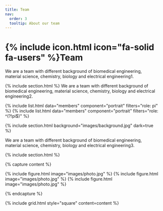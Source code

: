 ```yaml
---
title: Team
nav:
  order: 3
  tooltip: About our team
---
```


# {% include icon.html icon="fa-solid fa-users" %}Team

We are a team with different background of biomedical engineering, material science, chemistry, biology and electrical engineering1.

{% include section.html %}
We are a team with different background of biomedical engineering, material science, chemistry, biology and electrical engineering2.

{% include list.html data="members" component="portrait" filters="role: pi" %}
{% include list.html data="members" component="portrait" filters="role: ^(?!pi$)" %}

{% include section.html background="images/background.jpg" dark=true %}

We are a team with different background of biomedical engineering, material science, chemistry, biology and electrical engineering3.

{% include section.html %}

{% capture content %}

{% include figure.html image="images/photo.jpg" %}
{% include figure.html image="images/photo.jpg" %}
{% include figure.html image="images/photo.jpg" %}

{% endcapture %}

{% include grid.html style="square" content=content %}
